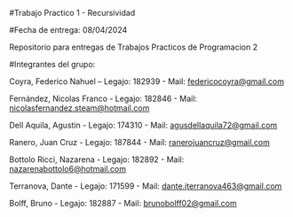 #Trabajo Practico 1 - Recursividad

#Fecha de entrega: 08/04/2024

Repositorio para entregas de Trabajos Practicos de Programacion 2

#Integrantes del grupo:

Coyra, Federico Nahuel – Legajo: 182939 - Mail: federicocoyra@gmail.com

Fernández, Nicolas Franco - Legajo: 182846 - Mail: nicolasfernandez.steam@hotmail.com

Dell Aquila, Agustin - Legajo: 174310 - Mail: agusdellaquila72@gmail.com

Ranero, Juan Cruz - Legajo: 187844 - Mail: ranerojuancruz@gmail.com

Bottolo Ricci, Nazarena - Legajo: 182892 - Mail: nazarenabottolo6@hotmail.com

Terranova, Dante - Legajo: 171599 - Mail: dante.jterranova463@gmail.com

Bolff, Bruno - Legajo: 182887 - Mail: brunobolff02@gmail.com
